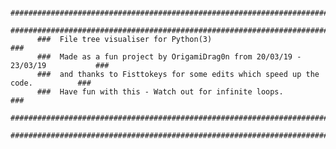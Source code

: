           ##################################################################################
          ##################################################################################
          ###  File tree visualiser for Python(3)                                        ###
          ###  Made as a fun project by OrigamiDrag0n from 20/03/19 - 23/03/19           ###
          ###  and thanks to Fisttokeys for some edits which speed up the code.          ###
          ###  Have fun with this - Watch out for infinite loops.                        ###
          ##################################################################################
          ##################################################################################
